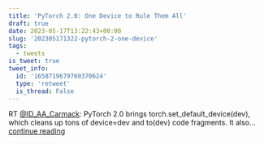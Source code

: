```yaml
---
title: 'PyTorch 2.0: One Device to Rule Them All'
draft: true
date: 2023-05-17T13:22:43+00:00
slug: '202305171322-pytorch-2-one-device'
tags:
  - tweets
is_tweet: true
tweet_info:
  id: '1658719679769370624'
  type: 'retweet'
  is_thread: False
---
```




RT [@ID_AA_Carmack](https://x.com/ID_AA_Carmack): PyTorch 2.0 brings torch.set_default_device(dev), which cleans up tons of device=dev and to(dev) code fragments. It also… [continue reading](https://x.com/sytelus/status/1658719679769370624)
